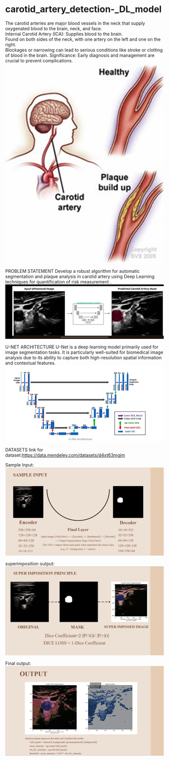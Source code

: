 # carotid_artery_detection-_DL_model

The carotid arteries are major blood vessels in the neck that supply oxygenated blood to the brain, neck, and face.  
Internal Carotid Artery (ICA): Supplies blood to the brain.  
Found on both sides of the neck, with one artery on the left and one on the right.  
Blockages or narrowing can lead to serious conditions like stroke or clotting of blood in the brain.
Significance:
Early diagnosis and management are crucial to prevent complications.
![alt text](image.png)

PROBLEM STATEMENT
Develop a robust algorithm for automatic segmentation and plaque analysis in carotid artery using Deep Learning techniques for quantification of risk measurement .
![alt text](image-1.png)

U-NET ARCHITECTURE
U-Net is a deep learning model primarily used for image segmentation tasks. It is particularly well-suited for biomedical image analysis due to its ability to capture both high-resolution spatial information and contextual features.
![alt text](image-2.png)

DATASETS
link for dataset:https://data.mendeley.com/datasets/d4xt63mgjm

Sample Input:
![alt text](image-3.png)

superimposition output:
![alt text](image-4.png)

Final output:
![alt text](image-5.png)